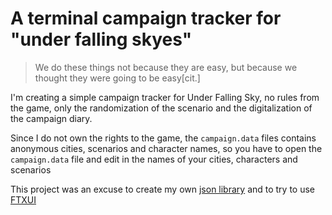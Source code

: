 # A terminal campaign tracker for "under falling skyes"

>We do these things not because they are easy, but because we thought they were going to be easy[cit.]

I'm creating a simple campaign tracker for Under Falling Sky, no rules from the game, only the
randomization of the scenario and the digitalization of the campaign diary.

Since I do not own the rights to the game, the `campaign.data` files contains anonymous cities,
scenarios and character names, so you have to open the  `campaign.data` file and edit in the names of your cities, characters and scenarios

This project was an excuse to create my own [json library](https://github.com/Iximiel/json) and to try to use [FTXUI](https://github.com/ArthurSonzogni/FTXUI)